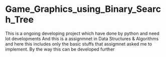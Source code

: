 # Game_Graphics_using_Binary_Search_Tree
This is a ongoing developing project which have done by python and need lot developments
And this is a assignmnet in Data Structures & Algorithms and here this includes only the basic stuffs that assigmnet asked me to implement. By the way this can be developed further 

